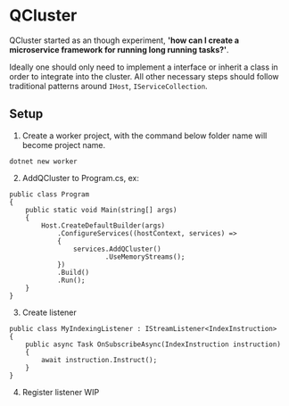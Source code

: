 # QCluster
QCluster started as an though experiment, **'how can I create a microservice framework for running long running tasks?'**.

Ideally one should only need to implement a interface or inherit a class in order to integrate into the cluster. All other necessary steps should follow traditional patterns around `IHost`, `IServiceCollection`.


## Setup
1. Create a worker project, with the command below folder name will become project name.
```
dotnet new worker
```


2. AddQCluster to Program.cs, ex:

```
public class Program
{
    public static void Main(string[] args)
    {
        Host.CreateDefaultBuilder(args)
            .ConfigureServices((hostContext, services) => 
            {
                services.AddQCluster()
                        .UseMemoryStreams();
            })
            .Build()
            .Run();
    }
}
```

3. Create listener
```
public class MyIndexingListener : IStreamListener<IndexInstruction>
{
    public async Task OnSubscribeAsync(IndexInstruction instruction)
    {
        await instruction.Instruct();
    }
}
```

4. Register listener
 WIP
